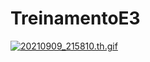 # TreinamentoE3
[![20210909_215810.th.gif](https://s9.gifyu.com/images/20210909_215810.th.gif)](https://gifyu.com/image/JlYz)
